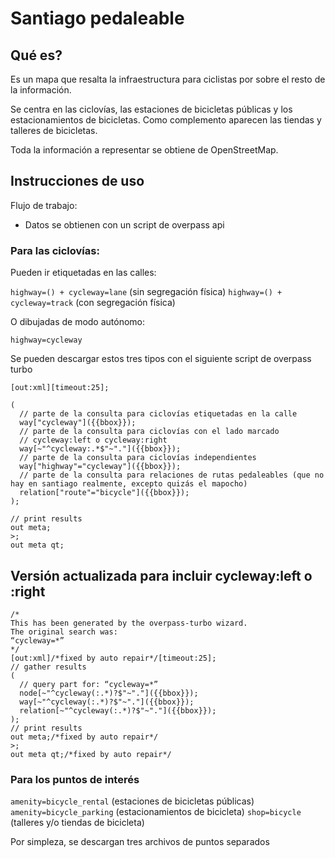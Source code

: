 # Santiago pedaleable

## Qué es?

Es un mapa que resalta la infraestructura para ciclistas por sobre el resto de la información.

Se centra en las ciclovías, las estaciones de bicicletas públicas y los estacionamientos de bicicletas. Como complemento aparecen las tiendas y talleres de bicicletas.

Toda la información a representar se obtiene de OpenStreetMap.  

## Instrucciones de uso

Flujo de trabajo:

- Datos se obtienen con un script de overpass api

### Para las ciclovías:

Pueden ir etiquetadas en las calles:

`highway=() + cycleway=lane` (sin segregación física)
`highway=() + cycleway=track` (con segregación física)

O dibujadas de modo autónomo:

`highway=cycleway`

Se pueden descargar estos tres tipos con el siguiente script de overpass turbo

```
[out:xml][timeout:25];

(
  // parte de la consulta para ciclovías etiquetadas en la calle
  way["cycleway"]({{bbox}});
  // parte de la consulta para ciclovías con el lado marcado
  // cycleway:left o cycleway:right
  way[~"^cycleway:.*$"~"."]({{bbox}});
  // parte de la consulta para ciclovías independientes
  way["highway"="cycleway"]({{bbox}});
  // parte de la consulta para relaciones de rutas pedaleables (que no hay en santiago realmente, excepto quizás el mapocho)
  relation["route"="bicycle"]({{bbox}});
);

// print results
out meta;
>;
out meta qt;
```

## Versión actualizada para incluir cycleway:left o :right
```
/*
This has been generated by the overpass-turbo wizard.
The original search was:
“cycleway=*”
*/
[out:xml]/*fixed by auto repair*/[timeout:25];
// gather results
(
  // query part for: “cycleway=*”
  node[~"^cycleway(:.*)?$"~"."]({{bbox}});
  way[~"^cycleway(:.*)?$"~"."]({{bbox}});
  relation[~"^cycleway(:.*)?$"~"."]({{bbox}});
);
// print results
out meta;/*fixed by auto repair*/
>;
out meta qt;/*fixed by auto repair*/
```

### Para los puntos de interés

`amenity=bicycle_rental` (estaciones de bicicletas públicas)
`amenity=bicycle_parking` (estacionamientos de bicicleta)
`shop=bicycle` (talleres y/o tiendas de bicicleta)

Por simpleza, se descargan tres archivos de puntos separados
